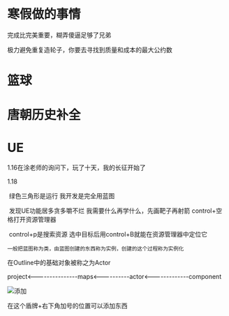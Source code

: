 # 寒假做的事情

完成比完美重要，糊弄傻逼足够了兄弟

极力避免重复造轮子，你要去寻找到质量和成本的最大公约数

# 篮球

# 唐朝历史补全

# UE

1.16在涂老师的询问下，玩了十天，我的长征开始了

1.18 

​	绿色三角形是运行 我开发是完全用蓝图

​	发现UE功能居多贪多嚼不烂 我需要什么再学什么，先画靶子再射箭  control+空格打开资源管理器

​    control+p是搜索资源 选中目标后用control+B就能在资源管理器中定位它

 	一般把蓝图称为类，由蓝图创建的东西称为实例，创建的这个过程称为实例化

在Outline中的基础对象被称之为Actor

project<---------------maps<----------actor<-------------component

![添加](D:\git_code\blog\docs\use\UE\添加.png)

在这个盾牌+右下角加号的位置可以添加东西
